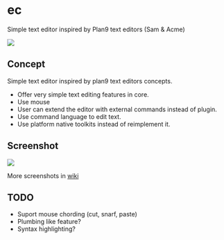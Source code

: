 # ec
Simple text editor inspired by Plan9 text editors (Sam &amp; Acme)

![](https://raw.github.com/wiki/pocket7878/ec/imgs/icon.png)

## Concept

Simple text editor inspired by plan9 text editors concepts.

- Offer very simple text editing features in core.
- Use mouse 
- User can extend the editor with external commands instead of plugin.
- Use command language to edit text.
- Use platform native toolkits instead of reimplement it.

## Screenshot

![](https://raw.github.com/wiki/pocket7878/ec/imgs/main-window.png)

More screenshots in [wiki](https://github.com/pocket7878/ec/wiki/Screen-Shots)

## TODO

- Suport mouse chording (cut, snarf, paste)
- Plumbing like feature?
- Syntax highlighting?
